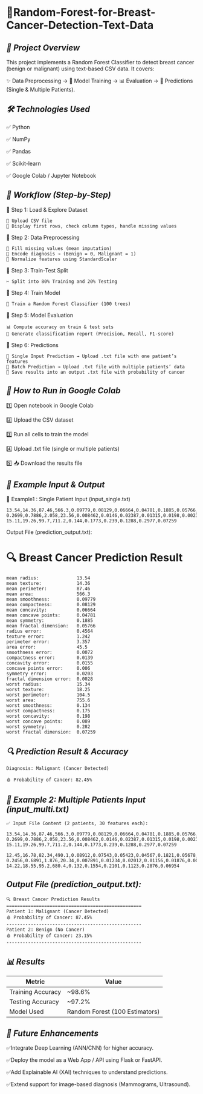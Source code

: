 # 🌳Random-Forest-for-Breast-Cancer-Detection-Text-Data

## *📌 Project Overview*

This project implements a Random Forest Classifier to detect breast cancer (benign or malignant) using text-based CSV data.
It covers:

✨ Data Preprocessing → 🔎 Model Training → 📊 Evaluation → 🧾 Predictions (Single & Multiple Patients).

## *🛠 Technologies Used*

✅ Python

✅ NumPy

✅ Pandas

✅ Scikit-learn

✅ Google Colab / Jupyter Notebook


## *🔄 Workflow (Step-by-Step)*

🔹 Step 1: Load & Explore Dataset

    📂 Upload CSV file
    👀 Display first rows, check column types, handle missing values


🔹 Step 2: Data Preprocessing

    🧹 Fill missing values (mean imputation)
    🔖 Encode diagnosis → (Benign = 0, Malignant = 1)
    📏 Normalize features using StandardScaler

🔹 Step 3: Train-Test Split

    ✂️ Split into 80% Training and 20% Testing

🔹 Step 4: Train Model

    🌳 Train a Random Forest Classifier (100 trees)

🔹 Step 5: Model Evaluation

    📊 Compute accuracy on train & test sets
    📑 Generate classification report (Precision, Recall, F1-score)


🔹 Step 6: Predictions

    👤 Single Input Prediction → Upload .txt file with one patient’s features
    👥 Batch Prediction → Upload .txt file with multiple patients’ data
    📌 Save results into an output .txt file with probability of cancer

## *🚀 How to Run in Google Colab*

  1️⃣ Open notebook in Google Colab
  
  2️⃣ Upload the CSV dataset
  
  3️⃣ Run all cells to train the model
  
  4️⃣ Upload .txt file (single or multiple patients)
  
  5️⃣ 📥 Download the results file

## *📂 Example Input & Output*

🔹 Example1 : Single Patient Input (input_single.txt)

    13.54,14.36,87.46,566.3,0.09779,0.08129,0.06664,0.04781,0.1885,0.05766,
    0.2699,0.7886,2.058,23.56,0.008462,0.0146,0.02387,0.01315,0.0198,0.0023,
    15.11,19.26,99.7,711.2,0.144,0.1773,0.239,0.1288,0.2977,0.07259

  Output File (prediction_output.txt):
    
   🔍 Breast Cancer Prediction Result
  ========================================
  
    mean radius:              13.54
    mean texture:             14.36
    mean perimeter:           87.46
    mean area:                566.3
    mean smoothness:          0.09779
    mean compactness:         0.08129
    mean concavity:           0.06664
    mean concave points:      0.04781
    mean symmetry:            0.1885
    mean fractal dimension:   0.05766
    radius error:             0.4564
    texture error:            1.242
    perimeter error:          3.357
    area error:               45.5
    smoothness error:         0.0072
    compactness error:        0.0139
    concavity error:          0.0155
    concave points error:     0.006
    symmetry error:           0.0203
    fractal dimension error:  0.0028
    worst radius:             15.34
    worst texture:            18.25
    worst perimeter:          104.5
    worst area:               755.6
    worst smoothness:         0.134
    worst compactness:        0.175
    worst concavity:          0.198
    worst concave points:     0.089
    worst symmetry:           0.282
    worst fractal dimension:  0.07259



## *🔍 Prediction Result & Accuracy*

    Diagnosis: Malignant (Cancer Detected)
    
    🩸 Probability of Cancer: 82.45%


## *🔹 Example 2: Multiple Patients Input (input_multi.txt)*

    ✅ Input File Content (2 patients, 30 features each):
        
    13.54,14.36,87.46,566.3,0.09779,0.08129,0.06664,0.04781,0.1885,0.05766,
    0.2699,0.7886,2.058,23.56,0.008462,0.0146,0.02387,0.01315,0.0198,0.0023,
    15.11,19.26,99.7,711.2,0.144,0.1773,0.239,0.1288,0.2977,0.07259
    
    12.45,16.78,82.34,490.1,0.08912,0.07543,0.05423,0.04567,0.1821,0.05678,
    0.2456,0.6891,1.876,20.34,0.007891,0.01234,0.02012,0.01156,0.01876,0.0021,
    14.22,18.55,95.2,680.4,0.132,0.1554,0.2101,0.1123,0.2876,0.06954

    
## *Output File (prediction_output.txt):*

    🔍 Breast Cancer Prediction Results
    ==================================================
    Patient 1: Malignant (Cancer Detected)
    🩸 Probability of Cancer: 87.45%
    --------------------------------------------------
    Patient 2: Benign (No Cancer)
    🩸 Probability of Cancer: 23.15%
    --------------------------------------------------

## *📊 Results*

| Metric            | Value                          |
| ----------------- | ------------------------------ |
| Training Accuracy | \~98.6%                        |
| Testing Accuracy  | \~97.2%                        |
| Model Used        | Random Forest (100 Estimators) |


## *🚀 Future Enhancements*

✅Integrate Deep Learning (ANN/CNN) for higher accuracy.

✅Deploy the model as a Web App / API using Flask or FastAPI.

✅Add Explainable AI (XAI) techniques to understand predictions.

✅Extend support for image-based diagnosis (Mammograms, Ultrasound).










